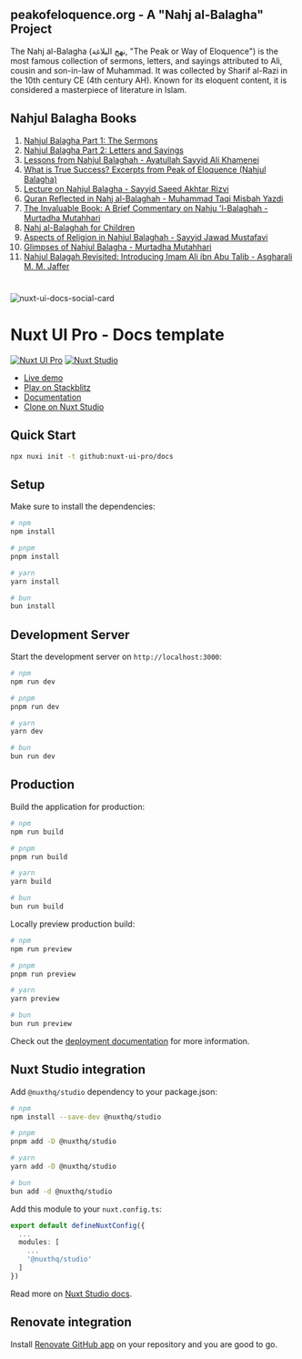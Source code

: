 ## peakofeloquence.org - A "Nahj al-Balagha" Project
The Nahj al-Balagha (نهج البلاغة‎, "The Peak or Way of Eloquence") is the most famous collection of sermons, letters, and sayings attributed to Ali, cousin and son-in-law of Muhammad. It was collected by Sharif al-Razi in the 10th century CE (4th century AH). Known for its eloquent content, it is considered a masterpiece of literature in Islam.


## Nahjul Balagha Books

1. [Nahjul Balagha Part 1: The Sermons](https://www.al-islam.org/nahjul-balagha-part-1-sermons)
2. [Nahjul Balagha Part 2: Letters and Sayings](https://www.al-islam.org/nahjul-balagha-part-2-letters-and-sayings)
3. [Lessons from Nahjul Balaghah - Ayatullah Sayyid Ali Khamenei](https://www.al-islam.org/lessons-nahjul-balaghah-ayatullah-sayyid-ali-khamenei)
4. [What is True Success? Excerpts from Peak of Eloquence (Nahjul Balagha)](https://www.al-islam.org/what-true-success-excerpts-peak-eloquence-nahjul-balagha)
5. [Lecture on Nahjul Balagha - Sayyid Saeed Akhtar Rizvi](https://www.al-islam.org/lecture-nahjul-balagha-sayyid-saeed-akhtar-rizvi)
6. [Quran Reflected in Nahj al-Balaghah - Muhammad Taqi Misbah Yazdi](https://www.al-islam.org/quran-reflected-nahj-al-balaghah-muhammad-taqi-misbah-yazdi)
7. [The Invaluable Book: A Brief Commentary on Nahju 'l-Balaghah - Murtadha Mutahhari](https://www.al-islam.org/invaluable-book-brief-commentary-nahju-l-balaghah-murtadha-mutahhari)
8. [Nahj al-Balaghah for Children](https://www.al-islam.org/nahj-al-balaghah-children)
9. [Aspects of Religion in Nahjul Balaghah - Sayyid Jawad Mustafavi](https://www.al-islam.org/aspects-religion-nahjul-balaghah-sayyid-jawad-mustafavi)
10. [Glimpses of Nahjul Balagha - Murtadha Mutahhari](https://www.al-islam.org/glimpses-nahjul-balagha-murtadha-mutahhari)
11. [Nahjul Balagah Revisited: Introducing Imam Ali ibn Abu Talib - Asgharali M. M. Jaffer](https://www.al-islam.org/nahjul-balagah-revisited-introducing-imam-ali-ibn-abu-talib-asgharali-m-m-jaffer)
#

![nuxt-ui-docs-social-card](https://github.com/nuxt-ui-pro/docs/assets/739984/f64e13d9-9ae0-4e03-bf7f-6be4c36cd9ba)

# Nuxt UI Pro - Docs template

[![Nuxt UI Pro](https://img.shields.io/badge/Made%20with-Nuxt%20UI%20Pro-00DC82?logo=nuxt.js&labelColor=020420)](https://ui.nuxt.com/pro)
[![Nuxt Studio](https://img.shields.io/badge/Open%20in%20Nuxt%20Studio-18181B?&logo=nuxt.js&logoColor=3BB5EC)](https://nuxt.studio/themes/docs)

- [Live demo](https://docs-template.nuxt.dev/)
- [Play on Stackblitz](https://stackblitz.com/github/nuxt-ui-pro/docs)
- [Documentation](https://ui.nuxt.com/pro/getting-started)
- [Clone on Nuxt Studio](https://nuxt.studio/themes/docs)

## Quick Start

```bash [Terminal]
npx nuxi init -t github:nuxt-ui-pro/docs
```

## Setup

Make sure to install the dependencies:

```bash
# npm
npm install

# pnpm
pnpm install

# yarn
yarn install

# bun
bun install
```

## Development Server

Start the development server on `http://localhost:3000`:

```bash
# npm
npm run dev

# pnpm
pnpm run dev

# yarn
yarn dev

# bun
bun run dev
```

## Production

Build the application for production:

```bash
# npm
npm run build

# pnpm
pnpm run build

# yarn
yarn build

# bun
bun run build
```

Locally preview production build:

```bash
# npm
npm run preview

# pnpm
pnpm run preview

# yarn
yarn preview

# bun
bun run preview
```

Check out the [deployment documentation](https://nuxt.com/docs/getting-started/deployment) for more information.

## Nuxt Studio integration

Add `@nuxthq/studio` dependency to your package.json:

```bash
# npm
npm install --save-dev @nuxthq/studio

# pnpm
pnpm add -D @nuxthq/studio

# yarn
yarn add -D @nuxthq/studio

# bun
bun add -d @nuxthq/studio
```

Add this module to your `nuxt.config.ts`:

```ts
export default defineNuxtConfig({
  ...
  modules: [
    ...
    '@nuxthq/studio'
  ]
})
```

Read more on [Nuxt Studio docs](https://nuxt.studio/docs/projects/setup).

## Renovate integration

Install [Renovate GitHub app](https://github.com/apps/renovate/installations/select_target) on your repository and you are good to go.
